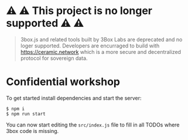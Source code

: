 # ⚠️ ⚠️ This project is no longer supported ⚠️ ⚠️ 
> 3box.js and related tools built by 3Box Labs are deprecated and no loger supported. Developers are encurraged to build with https://ceramic.network which is a more secure and decentralized protocol for sovereign data.


# Confidential workshop

To get started install dependencies and start the server:

```
$ npm i
$ npm run start
```

You can now start editing the `src/index.js` file to fill in all TODOs where 3box code is missing.
